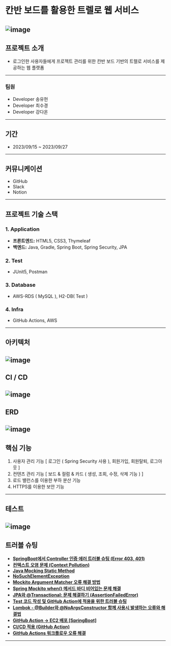# 칸반 보드를 활용한 트렐로 웹 서비스

![image](https://github.com/songyuheon98/SpecialtyProjects/assets/140541167/3ba05cf1-9a44-412d-8a6a-88d461957f07)
---


## 프로젝트 소개 
* 로그인한 사용자들에게 프로젝트 관리를 위한 칸반 보드 기반의 트렐로 서비스를 제공하는 웹 플랫폼
---
### 팀원 

* Developer 송유헌
* Developer 최수경
* Developer 강다온

---
## 기간 
* 2023/09/15 ~ 2023/09/27
---
## 커뮤니케이션

* GitHub
* Slack
* Notion

---
## **프로젝트 기술 스택**

### **1. Application**
   - **프론트엔드:** HTML5, CSS3, Thymeleaf
   - **백엔드:** Java, Gradle, Spring Boot, Spring Security, JPA

### **2. Test**
   - JUnit5, Postman

### **3. Database**
   - AWS-RDS ( MySQL ), H2-DB( Test )

### **4. Infra**
   - GitHub Actions, AWS

---
## 아키텍처

![image](https://github.com/songyuheon98/SpecialtyProjects/assets/140541167/c652e706-dc42-4358-bea9-8186e0280e2b)
---

## CI / CD

![image](https://github.com/songyuheon98/SpecialtyProjects/assets/140541167/eb89538d-7ed5-4e42-b0b8-9abfb049b5e3)
---

## ERD 

![image](https://github.com/songyuheon98/SpecialtyProjects/assets/140541167/32a1f79d-44a0-433e-a4e9-fd5104ff6318)
---
## 핵심 기능
1. 사용자 관리 기능 [ 로그인 ( Spring Security 사용 ), 회원가입, 회원탈퇴, 로그아웃 ]
2. 컨텐츠 관리 기능 [ 보드 & 컬럼 & 카드 ( 생성, 조회, 수정, 삭제 기능 ) ]
3. 로드 밸런스를 이용한 부하 분산 기능
4. HTTPS를 이용한 보안 기능

---
## 테스트 
![image](https://github.com/songyuheon98/SpecialtyProjects/assets/140541167/3bd6d24c-40e8-468a-ba3d-8b83296a7a2e)
---
## 트러블 슈팅
- [**SpringBoot에서 Controller 인증 에러 트러블 슈팅 (Error 403, 401)**](https://velog.io/@songyuheon/SpringBoot%EC%97%90%EC%84%9C-Controller-%EC%9D%B8%EC%A6%9D-%EC%97%90%EB%9F%AC-%ED%8A%B8%EB%9F%AC%EB%B8%94-%EC%8A%88%ED%8C%85-Error-403-401)
- [**컨텍스트 오염 문제 (Context Pollution)**](https://velog.io/@songyuheon/%ED%8A%B8%EB%9F%AC%EB%B8%94-%EC%8A%88%ED%8C%85)
- [**Java Mocking Static Method**](https://velog.io/@songyuheon/Java-Mocking-Static-Method)
- [**NoSuchElementException**](https://velog.io/@songyuheon/NoSuchElementException)
- [**Mockito Argument Matcher 오류 해결 방법**](https://velog.io/@songyuheon/Mockito-Argument-Matcher-%EC%98%A4%EB%A5%98-%ED%95%B4%EA%B2%B0-%EB%B0%A9%EB%B2%95)
- [**Spring Mockito when() 메서드 바디 비어있는 문제 해결**](https://velog.io/@songyuheon/Spring-Mockito-when-%EB%A9%94%EC%84%9C%EB%93%9C-%EB%B0%94%EB%94%94-%EB%B9%84%EC%96%B4%EC%9E%88%EB%8A%94-%EB%AC%B8%EC%A0%9C-%ED%95%B4%EA%B2%B0)
- [**JPA와 @Transactional: 문제 해결하기 (AssertionFailedError)**](https://velog.io/@songyuheon/JPA%EC%99%80-Transactional-%EB%AC%B8%EC%A0%9C-%ED%95%B4%EA%B2%B0%ED%95%98%EA%B8%B0-AssertionFailedError)
- [**Test 코드 작성 및 GitHub Action에 적용을 위한 트러블 슈팅**](https://velog.io/@songyuheon/Test-%EC%BD%94%EB%93%9C-%EC%9E%91%EC%84%B1-%EB%B0%8F-GitHub-Action%EC%97%90-%EC%A0%81%EC%9A%A9%EC%9D%84-%EC%9C%84%ED%95%9C-%ED%8A%B8%EB%9F%AC%EB%B8%94-%EC%8A%88%ED%8C%85)
- [**Lombok - @Builder와 @NoArgsConstructor 함께 사용시 발생하는 오류와 해결법**](https://velog.io/@songyuheon/Lombok-Builder%EC%99%80-NoArgsConstructor-%ED%95%A8%EA%BB%98-%EC%82%AC%EC%9A%A9%EC%8B%9C-%EB%B0%9C%EC%83%9D%ED%95%98%EB%8A%94-%EC%98%A4%EB%A5%98%EC%99%80-%ED%95%B4%EA%B2%B0%EB%B2%95)
- [**GitHub Action -> EC2 배포 [SpringBoot]**](https://velog.io/@songyuheon/GitHub-Action-EC2-%EB%B0%B0%ED%8F%AC)
- [**CI/CD 적용 (GitHub Action)**](https://velog.io/@songyuheon/CICD-%EC%A0%81%EC%9A%A9-GitHub-Action)
- [**GitHub Actions 워크플로우 오류 해결**](https://velog.io/@songyuheon/GitHub-Actions-%EC%9B%8C%ED%81%AC%ED%94%8C%EB%A1%9C%EC%9A%B0-%EC%98%A4%EB%A5%98-%ED%95%B4%EA%B2%B0)

---


